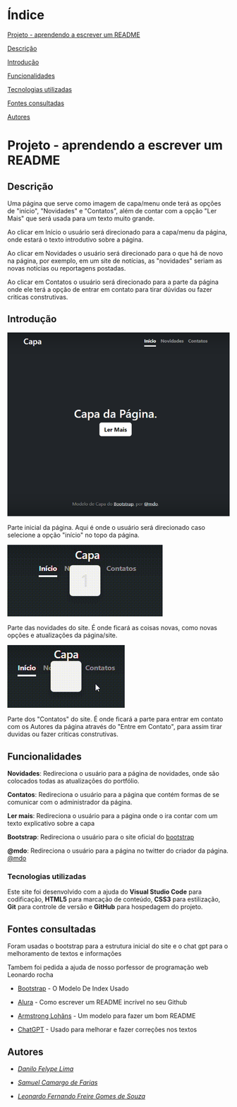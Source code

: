 # Índice

[Projeto - aprendendo a escrever um README](#projeto---aprendendo-a-escrever-um-readme)

[Descrição](#descri%C3%A7%C3%A3o)

[Introdução](#introdu%C3%A7%C3%A3o)

[Funcionalidades](#funcionalidades)

[Tecnologias utilizadas](#tecnologias-utilizadas)

[Fontes consultadas](#fontes-consultadas)

[Autores](#autores)

# Projeto - aprendendo a escrever um README

## Descrição

Uma página que serve como imagem de capa/menu onde terá as opções de "início", "Novidades" e "Contatos", além de contar com a opção "Ler Mais" que será usada para um texto muito grande.

Ao clicar em Início o usuário será direcionado para a capa/menu da página, onde estará o texto introdutivo sobre a página.

Ao clicar em Novidades o usuário será direcionado para o que há de novo na página, por exemplo, em um site de notícias, as "novidades" seriam as novas notícias ou reportagens postadas.

Ao clicar em Contatos o usuário será direcionado para a parte da página onde ele terá a opção de entrar em contato para tirar dúvidas ou fazer criticas construtivas.
## Introdução

![image info](img/capa.png)

Parte inicial da página. Aqui é onde o usuário será direcionado caso selecione a opção "início" no topo da página.

![video info](img/Novidades-video.gif)

Parte das novidades do site. É onde ficará as coisas novas, como novas opções e atualizações da página/site.

![video info](img/Contato-video.gif)

Parte dos "Contatos" do site. É onde ficará a parte para entrar em contato com os Autores da página através do "Entre em Contato", para assim tirar duvidas ou fazer critícas construtivas.

## Funcionalidades

**Novidades**: Redireciona o usuário para a página de novidades, onde são colocados todas as atualizações do portfólio.
 

**Contatos**: Redireciona o usuário para a página que contém formas de se comunicar com o administrador da página.
 

**Ler mais**: Redireciona o usuário para a página onde o ira contar com um texto explicativo sobre a capa

 

**Bootstrap**: Redireciona o usuário para o site oficial do [bootstrap](https://getbootstrap.com/)

 

**@mdo**: Redireciona o usuário para a página no twitter do criador da página. [@mdo](https://twitter.com/mdo)

 
### Tecnologias utilizadas

Este site foi desenvolvido com a ajuda do **Visual Studio Code** para codificação, **HTML5** para marcação de conteúdo, **CSS3** para estilização, **Git** para controle de versão e **GitHub** para hospedagem do projeto.

## Fontes consultadas
Foram usadas o bootstrap para a estrutura inicial do site e o chat gpt para o melhoramento de textos e informações

Tambem foi pedida a ajuda de nosso porfessor de programação web Leonardo rocha
 
* [Bootstrap](https://getbootstrap.com) - O Modelo De Index Usado

* [Alura](https://www.alura.com.br/artigos/escrever-bom-readme) - Como escrever um README incrível no seu Github

* [Armstrong Lohãns](https://gist.github.com/lohhans/f8da0b147550df3f96914d3797e9fb89) - Um modelo para fazer um bom README

* [ChatGPT](https://chat.openai.com/) - Usado para melhorar e fazer correções nos textos

## Autores

* [_Danilo Felype Lima_](https://github.com/DaniloFelype)

 

* [_Samuel Camargo de Farias_](https://github.com/SamuelCmdeFarias)

 

* [_Leonardo Fernando Freire Gomes de Souza_](https://github.com/ashuro-ryuki)